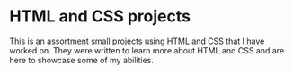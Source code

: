 # HTML and CSS projects
This is an assortment small projects using HTML and CSS that I have worked on.
They were written to learn more about HTML and CSS
and are here to showcase some of my abilities.

